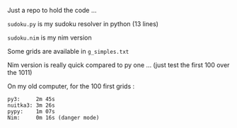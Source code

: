 Just a repo to hold the code ...

`sudoku.py` is my sudoku resolver in python (13 lines)

`sudoku.nim` is my nim version

Some grids are available in `g_simples.txt`

Nim version is really quick compared to py one ...
(just test the first 100 over the 1011)

On my old computer, for the 100 first grids :

```
py3:     2m 45s
nuitka3: 3m 26s
pypy:    1m 07s
Nim:     0m 16s (danger mode)
```